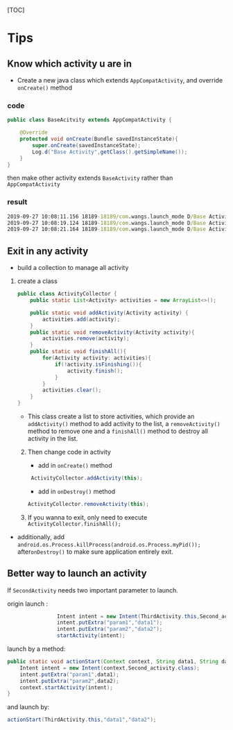 [TOC]

# Tips

## Know which activity u are in

* Create a new java class which extends `AppCompatActivity`, and override `onCreate()` method

### code

```java
public class BaseAcitvity extends AppCompatActivity {

    @Override
    protected void onCreate(Bundle savedInstanceState){
        super.onCreate(savedInstanceState);
        Log.d("Base Activity",getClass().getSimpleName());
    }
}

```

then make other activity extends `BaseActivity` rather than `AppCompatActivity`

### result

```cmd
2019-09-27 10:08:11.156 18189-18189/com.wangs.launch_mode D/Base Activity: MainActivity
2019-09-27 10:08:19.124 18189-18189/com.wangs.launch_mode D/Base Activity: ThirdActivity
2019-09-27 10:08:21.164 18189-18189/com.wangs.launch_mode D/Base Activity: Second_activity
```

## Exit in any activity

* build a collection to manage all activity

1. create a class

   ```java
   public class ActivityCollector {
       public static List<Activity> activities = new ArrayList<>();
   
       public static void addActivity(Activity activity) {
           activities.add(activity);
       }
       public static void removeActivity(Activity activity){
           activities.remove(activity);
       }
       public static void finishAll(){
           for(Activity activity: activities){
               if(!activity.isFinishing()){
                   activity.finish();
               }
           }
           activities.clear();
       }
   }
   
   ```

   * This class create a list to store activities, which provide an `addActivity()` method to add  activity to the list, a `removeActivity()`  method to remove one and a `finishAll()` method to destroy all activity in the list.

   2. Then change code in activity

      * add in `onCreate()` method

      ```java
       ActivityCollector.addActivity(this);
      ```

      * add in `onDestroy()` method

      ```java
      ActivityCollector.removeActivity(this);
      ```

   3.  If you wanna to exit, only need to execute `ActivityCollector.finishAll();`

* additionally, add `android.os.Process.killProcess(android.os.Process.myPid());` after`onDestroy()` to make sure application entirely exit.

## Better way to launch an activity

If `SecondActivity` needs two important parameter to launch.

origin launch :

```java
                Intent intent = new Intent(ThirdActivity.this,Second_activity.class);
                intent.putExtra("param1","data1");
                intent.putExtra("param2","data2");
                startActivity(intent);
```

launch by a method:

```java
public static void actionStart(Context context, String data1, String data2){
    Intent intent = new Intent(context,Second_activity.class);
    intent.putExtra("param1",data1);
    intent.putExtra("param2",data2);
    context.startActivity(intent);
}
```

and launch by:

```java
actionStart(ThirdActivity.this,"data1","data2");
```

